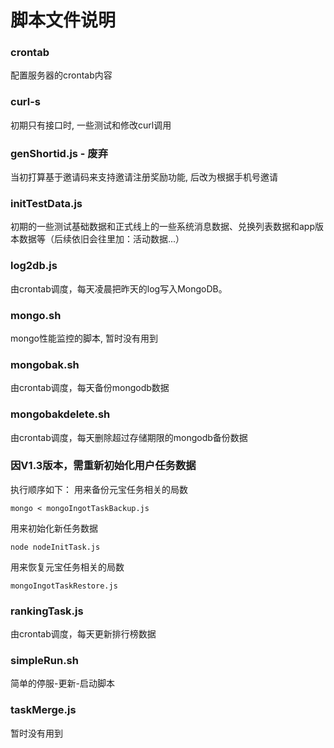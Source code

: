 # 脚本文件说明

### crontab
配置服务器的crontab内容

### curl-s
初期只有接口时, 一些测试和修改curl调用

### genShortid.js - 废弃
当初打算基于邀请码来支持邀请注册奖励功能, 后改为根据手机号邀请

### initTestData.js
初期的一些测试基础数据和正式线上的一些系统消息数据、兑换列表数据和app版本数据等（后续依旧会往里加：活动数据...）

### log2db.js
由crontab调度，每天凌晨把昨天的log写入MongoDB。

### mongo.sh
mongo性能监控的脚本, 暂时没有用到

### mongobak.sh
由crontab调度，每天备份mongodb数据

### mongobakdelete.sh
由crontab调度，每天删除超过存储期限的mongodb备份数据

### 因V1.3版本，需重新初始化用户任务数据
执行顺序如下：
用来备份元宝任务相关的局数
```
mongo < mongoIngotTaskBackup.js
```
用来初始化新任务数据
```
node nodeInitTask.js
```
用来恢复元宝任务相关的局数
```
mongoIngotTaskRestore.js
```

### rankingTask.js
由crontab调度，每天更新排行榜数据

### simpleRun.sh
简单的停服-更新-启动脚本

### taskMerge.js
暂时没有用到